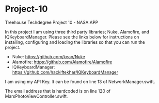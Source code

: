 # Project-10
Treehouse Techdegree Project 10 - NASA APP

In this project I am using three third party libraries; Nuke, Alamofire, and IQKeyboardManager. Please see the links below for instructions on installing, configuring and loading the libraries so that you can run the project. 

- Nuke: https://github.com/kean/Nuke
- Alamofire: https://github.com/Alamofire/Alamofire
- IQKeyboardManager: https://github.com/hackiftekhar/IQKeyboardManager

I am using my API Key. It can be found on line 13 of NetworkManager.swift.

The email address that is hardcoded is on line 120 of MarsPhotoViewController.swift.



